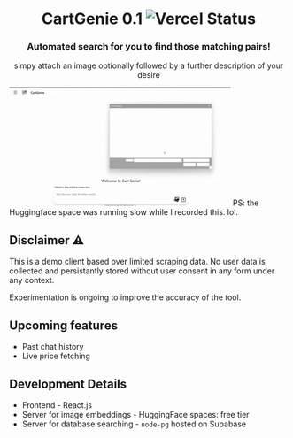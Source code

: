 <center>
<h1> CartGenie 0.1 <img src = "https://img.shields.io/badge/Vercel-live-light_green" alt = "Vercel Status" /> </h1> 
<h3> Automated search for you to find those matching pairs!</h3>
simpy attach an image optionally followed by a further description of your desire 
</center>

![demo](./assets/demo.gif) 
PS: the Huggingface space was running slow while I recorded this. lol.

## Disclaimer ⚠️
This is a demo client based over limited scraping data. No user data is collected and persistantly stored without user consent in any form under any context.

Experimentation is ongoing to improve the accuracy of the tool. 

## Upcoming features
- Past chat history
- Live price fetching

## Development Details
- Frontend - React.js
- Server for image embeddings - HuggingFace spaces: free tier
- Server for database searching - `node-pg` hosted on Supabase


